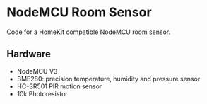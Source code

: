 # NodeMCU Room Sensor

Code for a HomeKit compatible NodeMCU room sensor.


## Hardware

* NodeMCU V3
* BME280: precision temperature, humidity and pressure sensor
* HC-SR501 PIR motion sensor
* 10k Photoresistor
